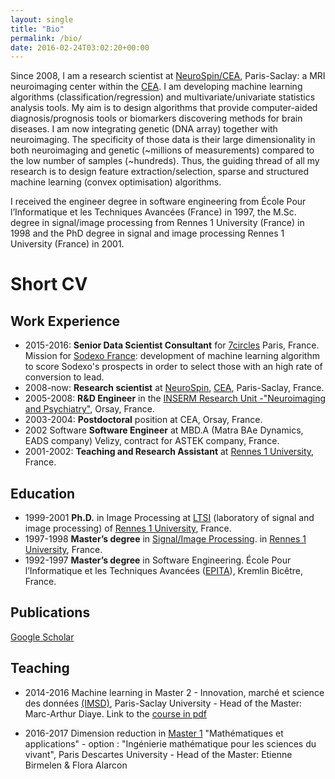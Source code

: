 ```yaml
---
layout: single
title: "Bio"
permalink: /bio/
date: 2016-02-24T03:02:20+00:00
---
```


Since 2008, I am a research scientist at [NeuroSpin/CEA](http://i2bm.cea.fr/drf/i2bm/english/Pages/NeuroSpin/Presentation.aspx), Paris-Saclay: a MRI neuroimaging center within the [CEA](http://www.cea.fr/english). I am developing machine learning algorithms (classification/regression) and multivariate/univariate statistics analysis tools. My aim is to design algorithms that provide computer-aided diagnosis/prognosis tools or biomarkers discovering methods for brain diseases. I am now integrating genetic (DNA array) together with neuroimaging. The specificity of those data is their large dimensionality in both neuroimaging and genetic (~millions of measurements) compared to the low number of samples (~hundreds). Thus, the guiding thread of all my research is to design feature extraction/selection, sparse and structured machine learning (convex optimisation) algorithms.

I received the engineer degree in software engineering from École Pour l’Informatique et les Techniques Avancées (France) in 1997, the M.Sc. degree in signal/image processing from Rennes 1 University (France) in 1998 and the PhD degree in signal and image processing Rennes 1 University (France) in 2001.

# Short CV

## Work Experience

- 2015-2016: **Senior Data Scientist Consultant** for [7circles](http://www.7circles.com/) Paris, France. Mission for [Sodexo France](http://fr.sodexo.com): development of machine learning algorithm to score Sodexo's prospects in order to select those with an high rate of conversion to lead.
- 2008-now: **Research scientist** at [NeuroSpin](http://i2bm.cea.fr/drf/i2bm/english/Pages/NeuroSpin/Presentation.aspx), [CEA](http://www.cea.fr/english), Paris-Saclay, France.
- 2005-2008: **R&D Engineer** in the [INSERM Research Unit -"Neuroimaging and Psychiatry"](http://www.inserm-u1000.u-psud.fr), Orsay, France.
- 2003-2004: **Postdoctoral** position at CEA, Orsay, France.
- 2002 Software **Software Engineer** at MBD.A (Matra BAe Dynamics, EADS company) Velizy, contract for ASTEK company, France.
- 2001-2002: **Teaching and Research Assistant** at [Rennes 1 University](https://english.univ-rennes1.fr), France.


## Education

- 1999-2001 **Ph.D.** in Image Processing at [LTSI](http://www.ltsi.univ-rennes1.fr/?q=en/node/269) (laboratory of signal and image processing) of [Rennes 1 University](https://english.univ-rennes1.fr), France.
- 1997-1998 **Master’s degree** in [Signal/Image Processing](https://etudes.univ-rennes1.fr/master-electronique/themes/M2/PresentationSpecialite/SISEA). in [Rennes 1 University](https://english.univ-rennes1.fr), France.
- 1992-1997 **Master’s degree** in Software Engineering. École Pour l’Informatique et les Techniques Avancées ([EPITA](http://www.epita.fr/international/)), Kremlin Bicêtre, France.

## Publications

[Google Scholar](https://scholar.google.fr/citations?hl=fr&user=mG6V3q4AAAAJ&view_op=list_works&sortby=pubdate)


## Teaching

- 2014-2016 Machine learning in Master 2 - Innovation, marché et science des données [(IMSD)](https://www.universite-paris-saclay.fr/en/education/master/m2-innovation-marche-et-science-des-donnees-imsd), Paris-Saclay University - Head of the Master: Marc-Arthur  Diaye. Link to the [course in pdf](ftp://ftp.cea.fr/pub/unati/people/educhesnay/pystatml/StatisticsMachineLearningPythonDraft.pdf)

- 2016-2017 Dimension reduction in [Master 1](http://odf.parisdescartes.fr/fr/formations/feuilleter-le-catalogue/sciences-technologies-sante-STS/master-lmd-XB/master-mathematiques-et-applications-specialite-ingenierie-mathematique-pour-les-sciences-du-vivant-program-mmp42-421.html) "Mathématiques et applications" - option : "Ingénierie mathématique pour les sciences du vivant",  Paris Descartes University - Head of the Master: Etienne Birmelen & Flora Alarcon





